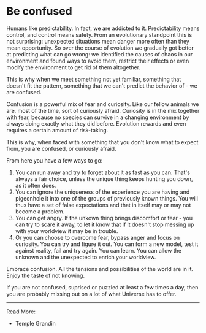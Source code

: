 # Be confused

Humans like predictability. In fact, we are addicted to it. Predictability means control, and control means safety. From an evolutionary standpoint this is not surprising: unexpected situations mean danger more often than they mean opportunity. So over the course of evolution we gradually got better at predicting what can go wrong: we identified the causes of chaos in our environment and found ways to avoid them, restrict their effects or even modify the environment to get rid of them altogether.

This is why when we meet something not yet familiar, something that doesn't fit the pattern, something that we can't predict the behavior of - we are confused.

Confusion is a powerful mix of fear and curiosity. Like our fellow animals we are, most of the time, sort of curiously afraid. Curiosity is in the mix together with fear, because no species can survive in a changing environment by always doing exactly what they did before. Evolution rewards and even requires a certain amount of risk-taking.

This is why, when faced with something that you don't know what to expect from, you are confused, or curiously afraid.

From here you have a few ways to go:
1. You can run away and try to forget about it as fast as you can. That's always a fair choice, unless the unique thing keeps hunting you down, as it often does.
2. You can ignore the uniqueness of the experience you are having and pigeonhole it into one of the groups of previously known things. You will thus have a set of false expectations and that in itself may or may not become a problem.
3. You can get angry. If the unkown thing brings discomfort or fear - you can try to scare it away, to let it know that if it doesn't stop messing up with your worldview it may be in trouble. 
4. Or you can choose to overcome fear, bypass anger and focus on curiosity. You can try and figure it out. You can form a new model, test it against reality, fail and try again. You can learn. You can allow the unknown and the unexpected to enrich your worldview.

Embrace confusion. All the tensions and possibilities of the world are in it. Enjoy the taste of not knowing.

If you are not confused, suprised or puzzled at least a few times a day, then you are probably missing out on a lot of what Universe has to offer.

* * *

Read More:
* Temple Grandin
